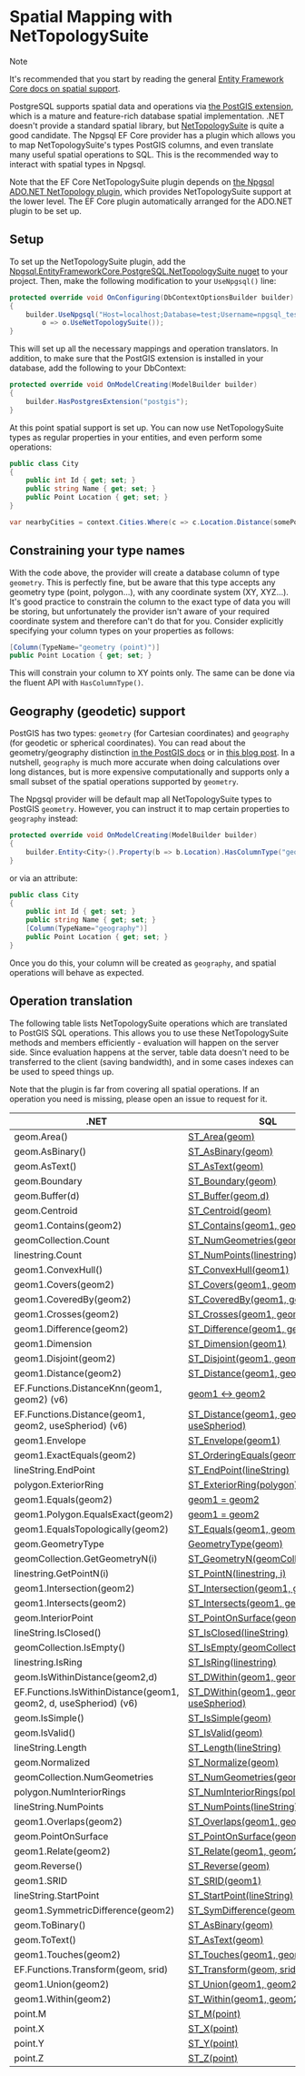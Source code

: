 # Spatial Mapping with NetTopologySuite

> [!NOTE]
> It's recommended that you start by reading the general [Entity Framework Core docs on spatial support](https://docs.microsoft.com/ef/core/modeling/spatial).

PostgreSQL supports spatial data and operations via [the PostGIS extension](https://postgis.net/), which is a mature and feature-rich database spatial implementation. .NET doesn't provide a standard spatial library, but [NetTopologySuite](https://github.com/NetTopologySuite/NetTopologySuite) is quite a good candidate. The Npgsql EF Core provider has a plugin which allows you to map NetTopologySuite's types PostGIS columns, and even translate many useful spatial operations to SQL. This is the recommended way to interact with spatial types in Npgsql.

Note that the EF Core NetTopologySuite plugin depends on [the Npgsql ADO.NET NetTopology plugin](http://www.npgsql.org/doc/types/nts.html), which provides NetTopologySuite support at the lower level. The EF Core plugin automatically arranged for the ADO.NET plugin to be set up.

## Setup

To set up the NetTopologySuite plugin, add the [Npgsql.EntityFrameworkCore.PostgreSQL.NetTopologySuite nuget](https://www.nuget.org/packages/Npgsql.EntityFrameworkCore.PostgreSQL.NetTopologySuite) to your project. Then, make the following modification to your `UseNpgsql()` line:

```c#
protected override void OnConfiguring(DbContextOptionsBuilder builder)
{
    builder.UseNpgsql("Host=localhost;Database=test;Username=npgsql_tests;Password=npgsql_tests",
        o => o.UseNetTopologySuite());
}
```

This will set up all the necessary mappings and operation translators. In addition, to make sure that the PostGIS extension is installed in your database, add the following to your DbContext:

```c#
protected override void OnModelCreating(ModelBuilder builder)
{
    builder.HasPostgresExtension("postgis");
}
```

At this point spatial support is set up. You can now use NetTopologySuite types as regular properties in your entities, and even perform some operations:

```c#
public class City
{
    public int Id { get; set; }
    public string Name { get; set; }
    public Point Location { get; set; }
}

var nearbyCities = context.Cities.Where(c => c.Location.Distance(somePoint) < 100);
```

## Constraining your type names

With the code above, the provider will create a database column of type `geometry`. This is perfectly fine, but be aware that this type accepts any geometry type (point, polygon...), with any coordinate system (XY, XYZ...). It's good practice to constrain the column to the exact type of data you will be storing, but unfortunately the provider isn't aware of your required coordinate system and therefore can't do that for you. Consider explicitly specifying your column types on your properties as follows:

```c#
[Column(TypeName="geometry (point)")]
public Point Location { get; set; }
```

This will constrain your column to XY points only. The same can be done via the fluent API with `HasColumnType()`.

## Geography (geodetic) support

PostGIS has two types: `geometry` (for Cartesian coordinates) and `geography` (for geodetic or spherical coordinates). You can read about the geometry/geography distinction [in the PostGIS docs](https://postgis.net/docs/manual-2.4/using_postgis_dbmanagement.html#PostGIS_Geography) or in [this blog post](http://workshops.boundlessgeo.com/postgis-intro/geography.html). In a nutshell, `geography` is much more accurate when doing calculations over long distances, but is more expensive computationally and supports only a small subset of the spatial operations supported by `geometry`.

The Npgsql provider will be default map all NetTopologySuite types to PostGIS `geometry`. However, you can instruct it to map certain properties to `geography` instead:

```c#
protected override void OnModelCreating(ModelBuilder builder)
{
    builder.Entity<City>().Property(b => b.Location).HasColumnType("geography (point)");
}
```

or via an attribute:

```c#
public class City
{
    public int Id { get; set; }
    public string Name { get; set; }
    [Column(TypeName="geography")]
    public Point Location { get; set; }
}
```

Once you do this, your column will be created as `geography`, and spatial operations will behave as expected.

## Operation translation

The following table lists NetTopologySuite operations which are translated to PostGIS SQL operations. This allows you to use these NetTopologySuite methods and members efficiently - evaluation will happen on the server side. Since evaluation happens at the server, table data doesn't need to be transferred to the client (saving bandwidth), and in some cases indexes can be used to speed things up.

Note that the plugin is far from covering all spatial operations. If an operation you need is missing, please open an issue to request for it.

.NET                                                             | SQL
---------------------------------------------------------------- |-----
geom.Area()                                                      | [ST_Area(geom)](https://postgis.net/docs/ST_Area.html)
geom.AsBinary()                                                  | [ST_AsBinary(geom)](https://postgis.net/docs/ST_AsBinary.html)
geom.AsText()                                                    | [ST_AsText(geom)](https://postgis.net/docs/ST_AsText.html)
geom.Boundary                                                    | [ST_Boundary(geom)](https://postgis.net/docs/ST_Boundary.html)
geom.Buffer(d)                                                   | [ST_Buffer(geom,d)](https://postgis.net/docs/ST_Buffer.html)
geom.Centroid                                                    | [ST_Centroid(geom)](https://postgis.net/docs/ST_Centroid.html)
geom1.Contains(geom2)                                            | [ST_Contains(geom1, geom2)](https://postgis.net/docs/ST_Contains.html)
geomCollection.Count                                             | [ST_NumGeometries(geom1)](https://postgis.net/docs/ST_NumGeometries.html)
linestring.Count                                                 | [ST_NumPoints(linestring)](https://postgis.net/docs/ST_NumPoints.html)
geom1.ConvexHull()                                               | [ST_ConvexHull(geom1)](https://postgis.net/docs/ST_ConvexHull.html)
geom1.Covers(geom2)                                              | [ST_Covers(geom1, geom2)](https://postgis.net/docs/ST_Covers.html)
geom1.CoveredBy(geom2)                                           | [ST_CoveredBy(geom1, geom2)](https://postgis.net/docs/ST_CoveredBy.html)
geom1.Crosses(geom2)                                             | [ST_Crosses(geom1, geom2)](https://postgis.net/docs/ST_Crosses.html)
geom1.Difference(geom2)                                          | [ST_Difference(geom1, geom2)](https://postgis.net/docs/ST_Difference.html)
geom1.Dimension                                                  | [ST_Dimension(geom1)](https://postgis.net/docs/ST_Dimension.html)
geom1.Disjoint(geom2)                                            | [ST_Disjoint(geom1, geom2)](https://postgis.net/docs/ST_Disjoint.html)
geom1.Distance(geom2)                                            | [ST_Distance(geom1, geom2)](https://postgis.net/docs/ST_Distance.html)
EF.Functions.DistanceKnn(geom1, geom2) (v6)                      | [geom1 <-> geom2](https://postgis.net/docs/geometry_distance_knn.html)
EF.Functions.Distance(geom1, geom2, useSpheriod) (v6)            | [ST_Distance(geom1, geom2, useSpheriod)](https://postgis.net/docs/ST_Distance.html)
geom1.Envelope                                                   | [ST_Envelope(geom1)](https://postgis.net/docs/ST_Envelope.html)
geom1.ExactEquals(geom2)                                         | [ST_OrderingEquals(geom1, geom2)](https://postgis.net/docs/ST_OrderingEquals.html)
lineString.EndPoint                                              | [ST_EndPoint(lineString)](https://postgis.net/docs/ST_EndPoint.html)
polygon.ExteriorRing                                             | [ST_ExteriorRing(polygon)](https://postgis.net/docs/ST_ExteriorRing.html)
geom1.Equals(geom2)                                              | [geom1 = geom2](https://postgis.net/docs/ST_Geometry_EQ.html)
geom1.Polygon.EqualsExact(geom2)                                 | [geom1 = geom2](https://postgis.net/docs/ST_Geometry_EQ.html)
geom1.EqualsTopologically(geom2)                                 | [ST_Equals(geom1, geom2)](https://postgis.net/docs/ST_Equals.html)
geom.GeometryType                                                | [GeometryType(geom)](https://postgis.net/docs/GeometryType.html)
geomCollection.GetGeometryN(i)                                   | [ST_GeometryN(geomCollection, i)](https://postgis.net/docs/ST_GeometryN.html)
linestring.GetPointN(i)                                          | [ST_PointN(linestring, i)](https://postgis.net/docs/ST_PointN.html)
geom1.Intersection(geom2)                                        | [ST_Intersection(geom1, geom2)](https://postgis.net/docs/ST_Intersection.html)
geom1.Intersects(geom2)                                          | [ST_Intersects(geom1, geom2)](https://postgis.net/docs/ST_Intersects.html)
geom.InteriorPoint                                               | [ST_PointOnSurface(geom)](https://postgis.net/docs/ST_PointOnSurface.html)
lineString.IsClosed()                                            | [ST_IsClosed(lineString)](https://postgis.net/docs/ST_IsClosed.html)
geomCollection.IsEmpty()                                         | [ST_IsEmpty(geomCollection)](https://postgis.net/docs/ST_IsEmpty.html)
linestring.IsRing                                                | [ST_IsRing(linestring)](https://postgis.net/docs/ST_IsRing.html)
geom.IsWithinDistance(geom2,d)                                   | [ST_DWithin(geom1, geom2, d)](https://postgis.net/docs/ST_DWithin.html)
EF.Functions.IsWithinDistance(geom1, geom2, d, useSpheriod) (v6) | [ST_DWithin(geom1, geom2, d, useSpheriod)](https://postgis.net/docs/ST_DWithin.html)
geom.IsSimple()                                                  | [ST_IsSimple(geom)](https://postgis.net/docs/ST_IsSimple.html)
geom.IsValid()                                                   | [ST_IsValid(geom)](https://postgis.net/docs/ST_IsValid.html)
lineString.Length                                                | [ST_Length(lineString)](https://postgis.net/docs/ST_Length.html)
geom.Normalized                                                  | [ST_Normalize(geom)](https://postgis.net/docs/ST_Normalize.html)
geomCollection.NumGeometries                                     | [ST_NumGeometries(geomCollection)](https://postgis.net/docs/ST_NumGeometries.html)
polygon.NumInteriorRings                                         | [ST_NumInteriorRings(polygon)](https://postgis.net/docs/ST_NumInteriorRings.html)
lineString.NumPoints                                             | [ST_NumPoints(lineString)](https://postgis.net/docs/ST_NumPoints.html)
geom1.Overlaps(geom2)                                            | [ST_Overlaps(geom1, geom2)](https://postgis.net/docs/ST_Overlaps.html)
geom.PointOnSurface                                              | [ST_PointOnSurface(geom)](https://postgis.net/docs/ST_PointOnSurface.html)
geom1.Relate(geom2)                                              | [ST_Relate(geom1, geom2)](https://postgis.net/docs/ST_Relate.html)
geom.Reverse()                                                   | [ST_Reverse(geom)](https://postgis.net/docs/ST_Reverse.html)
geom1.SRID                                                       | [ST_SRID(geom1)](https://postgis.net/docs/ST_SRID.html)
lineString.StartPoint                                            | [ST_StartPoint(lineString)](https://postgis.net/docs/ST_StartPoint.html)
geom1.SymmetricDifference(geom2)                                 | [ST_SymDifference(geom1, geom2)](https://postgis.net/docs/ST_SymDifference.html)
geom.ToBinary()                                                  | [ST_AsBinary(geom)](https://postgis.net/docs/ST_AsBinary.html)
geom.ToText()                                                    | [ST_AsText(geom)](https://postgis.net/docs/ST_AsText.html)
geom1.Touches(geom2)                                             | [ST_Touches(geom1, geom2)](https://postgis.net/docs/ST_Touches.html)
EF.Functions.Transform(geom, srid)                               | [ST_Transform(geom, srid)](https://postgis.net/docs/ST_Transform.html)
geom1.Union(geom2)                                               | [ST_Union(geom1, geom2)](https://postgis.net/docs/ST_Union.html)
geom1.Within(geom2)                                              | [ST_Within(geom1, geom2)](https://postgis.net/docs/ST_Within.html)
point.M                                                          | [ST_M(point)](https://postgis.net/docs/ST_M.html)
point.X                                                          | [ST_X(point)](https://postgis.net/docs/ST_X.html)
point.Y                                                          | [ST_Y(point)](https://postgis.net/docs/ST_Y.html)
point.Z                                                          | [ST_Z(point)](https://postgis.net/docs/ST_Z.html)
